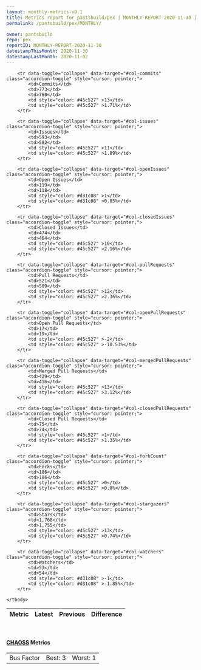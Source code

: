 ```yaml
---
layout: monthly-metrics-v0.1
title: Metrics report for pantsbuild/pex | MONTHLY-REPORT-2020-11-30 | 2020-11-30
permalink: /pantsbuild/pex/MONTHLY/

owner: pantsbuild
repo: pex
reportID: MONTHLY-REPORT-2020-11-30
datestampThisMonth: 2020-11-30
datestampLastMonth: 2020-11-02
---
```



<table class="table table-condensed" style="border-collapse:collapse;">
    <thead>
    <tr>
        <th>Metric</th>
        <th>Latest</th>
        <th>Previous</th>
        <th colspan="2" style="text-align: center;">Difference</th>
    </tr>
    </thead>
    <tbody>

        <tr data-toggle="collapse" data-target="#col-commits" class="accordion-toggle" style="cursor: pointer;">
            <td>Commits</td>
            <td>773</td>
            <td>760</td>
            <td style="color: #45c527" >13</td>
            <td style="color: #45c527" >1.71%</td>
        </tr>
        
        <tr data-toggle="collapse" data-target="#col-issues" class="accordion-toggle" style="cursor: pointer;">
            <td>Issues</td>
            <td>593</td>
            <td>582</td>
            <td style="color: #45c527" >11</td>
            <td style="color: #45c527" >1.89%</td>
        </tr>
        
        <tr data-toggle="collapse" data-target="#col-openIssues" class="accordion-toggle" style="cursor: pointer;">
            <td>Open Issues</td>
            <td>119</td>
            <td>118</td>
            <td style="color: #d31c08" >1</td>
            <td style="color: #d31c08" >0.85%</td>
        </tr>
        
        <tr data-toggle="collapse" data-target="#col-closedIssues" class="accordion-toggle" style="cursor: pointer;">
            <td>Closed Issues</td>
            <td>474</td>
            <td>464</td>
            <td style="color: #45c527" >10</td>
            <td style="color: #45c527" >2.16%</td>
        </tr>
        
        <tr data-toggle="collapse" data-target="#col-pullRequests" class="accordion-toggle" style="cursor: pointer;">
            <td>Pull Requests</td>
            <td>521</td>
            <td>509</td>
            <td style="color: #45c527" >12</td>
            <td style="color: #45c527" >2.36%</td>
        </tr>
        
        <tr data-toggle="collapse" data-target="#col-openPullRequests" class="accordion-toggle" style="cursor: pointer;">
            <td>Open Pull Requests</td>
            <td>17</td>
            <td>19</td>
            <td style="color: #45c527" >-2</td>
            <td style="color: #45c527" >-10.53%</td>
        </tr>
        
        <tr data-toggle="collapse" data-target="#col-mergedPullRequests" class="accordion-toggle" style="cursor: pointer;">
            <td>Merged Pull Requests</td>
            <td>429</td>
            <td>416</td>
            <td style="color: #45c527" >13</td>
            <td style="color: #45c527" >3.12%</td>
        </tr>
        
        <tr data-toggle="collapse" data-target="#col-closedPullRequests" class="accordion-toggle" style="cursor: pointer;">
            <td>Closed Pull Requests</td>
            <td>75</td>
            <td>74</td>
            <td style="color: #45c527" >1</td>
            <td style="color: #45c527" >1.35%</td>
        </tr>
        
        <tr data-toggle="collapse" data-target="#col-forkCount" class="accordion-toggle" style="cursor: pointer;">
            <td>Forks</td>
            <td>186</td>
            <td>186</td>
            <td style="color: #45c527" >0</td>
            <td style="color: #45c527" >0.0%</td>
        </tr>
        
        <tr data-toggle="collapse" data-target="#col-stargazers" class="accordion-toggle" style="cursor: pointer;">
            <td>Stars</td>
            <td>1,768</td>
            <td>1,755</td>
            <td style="color: #45c527" >13</td>
            <td style="color: #45c527" >0.74%</td>
        </tr>
        
        <tr data-toggle="collapse" data-target="#col-watchers" class="accordion-toggle" style="cursor: pointer;">
            <td>Watchers</td>
            <td>53</td>
            <td>54</td>
            <td style="color: #d31c08" >-1</td>
            <td style="color: #d31c08" >-1.85%</td>
        </tr>
        
    </tbody>
</table>
<br>
<h4><a target="_blank" href="https://chaoss.community/">CHAOSS</a> Metrics</h4>

<table class="table table-condensed" style="border-collapse:collapse;">
    <tbody>
        <td>Bus Factor</td>
        <td>Best: 3</td>
        <td>Worst: 1</td>
    </tbody>
</table>
